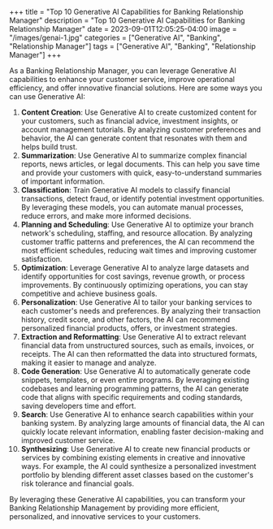 +++
title = "Top 10 Generative AI Capabilities for Banking Relationship Manager"
description = "Top 10 Generative AI Capabilities for Banking Relationship Manager"
date = 2023-09-01T12:05:25-04:00
image = "/images/genai-1.jpg"
categories = ["Generative AI", "Banking", "Relationship Manager"]
tags = ["Generative AI", "Banking", "Relationship Manager"]
+++

As a Banking Relationship Manager, you can leverage Generative AI capabilities to enhance your customer service, improve operational efficiency, and offer innovative financial solutions. Here are some ways you can use Generative AI:

1. **Content Creation**: Use Generative AI to create customized content for your customers, such as financial advice, investment insights, or account management tutorials. By analyzing customer preferences and behavior, the AI can generate content that resonates with them and helps build trust.
2. **Summarization**: Use Generative AI to summarize complex financial reports, news articles, or legal documents. This can help you save time and provide your customers with quick, easy-to-understand summaries of important information.
3. **Classification**: Train Generative AI models to classify financial transactions, detect fraud, or identify potential investment opportunities. By leveraging these models, you can automate manual processes, reduce errors, and make more informed decisions.
4. **Planning and Scheduling**: Use Generative AI to optimize your branch network's scheduling, staffing, and resource allocation. By analyzing customer traffic patterns and preferences, the AI can recommend the most efficient schedules, reducing wait times and improving customer satisfaction.
5. **Optimization**: Leverage Generative AI to analyze large datasets and identify opportunities for cost savings, revenue growth, or process improvements. By continuously optimizing operations, you can stay competitive and achieve business goals.
6. **Personalization**: Use Generative AI to tailor your banking services to each customer's needs and preferences. By analyzing their transaction history, credit score, and other factors, the AI can recommend personalized financial products, offers, or investment strategies.
7. **Extraction and Reformatting**: Use Generative AI to extract relevant financial data from unstructured sources, such as emails, invoices, or receipts. The AI can then reformatted the data into structured formats, making it easier to manage and analyze.
8. **Code Generation**: Use Generative AI to automatically generate code snippets, templates, or even entire programs. By leveraging existing codebases and learning programming patterns, the AI can generate code that aligns with specific requirements and coding standards, saving developers time and effort.
9. **Search**: Use Generative AI to enhance search capabilities within your banking system. By analyzing large amounts of financial data, the AI can quickly locate relevant information, enabling faster decision-making and improved customer service.
10. **Synthesizing**: Use Generative AI to create new financial products or services by combining existing elements in creative and innovative ways. For example, the AI could synthesize a personalized investment portfolio by blending different asset classes based on the customer's risk tolerance and financial goals.

By leveraging these Generative AI capabilities, you can transform your Banking Relationship Management by providing more efficient, personalized, and innovative services to your customers.
